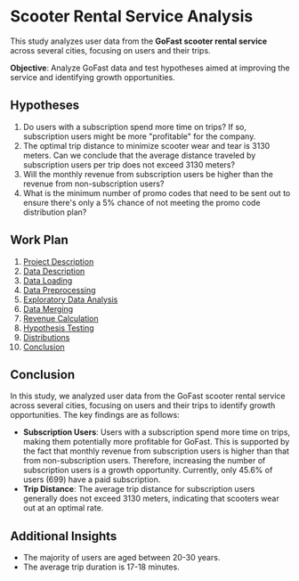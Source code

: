 # Scooter Rental Service Analysis

This study analyzes user data from the **GoFast scooter rental service** across several cities, focusing on users and their trips.

**Objective**: Analyze GoFast data and test hypotheses aimed at improving the service and identifying growth opportunities.

## Hypotheses

1. Do users with a subscription spend more time on trips? If so, subscription users might be more "profitable" for the company.
2. The optimal trip distance to minimize scooter wear and tear is 3130 meters. Can we conclude that the average distance traveled by subscription users per trip does not exceed 3130 meters?
3. Will the monthly revenue from subscription users be higher than the revenue from non-subscription users?
4. What is the minimum number of promo codes that need to be sent out to ensure there's only a 5% chance of not meeting the promo code distribution plan?

## Work Plan

1. [Project Description](#1)
2. [Data Description](#2)
3. [Data Loading](#3)
4. [Data Preprocessing](#4)
5. [Exploratory Data Analysis](#5)
6. [Data Merging](#6)
7. [Revenue Calculation](#7)
8. [Hypothesis Testing](#8)
9. [Distributions](#9)
10. [Conclusion](#10)

## Conclusion

In this study, we analyzed user data from the GoFast scooter rental service across several cities, focusing on users and their trips to identify growth opportunities. The key findings are as follows:

- **Subscription Users**: Users with a subscription spend more time on trips, making them potentially more profitable for GoFast. This is supported by the fact that monthly revenue from subscription users is higher than that from non-subscription users. Therefore, increasing the number of subscription users is a growth opportunity. Currently, only 45.6% of users (699) have a paid subscription.
- **Trip Distance**: The average trip distance for subscription users generally does not exceed 3130 meters, indicating that scooters wear out at an optimal rate.

## Additional Insights

- The majority of users are aged between 20-30 years.
- The average trip duration is 17-18 minutes.